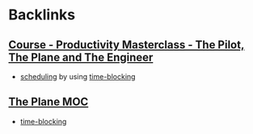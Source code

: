 
# Backlinks
## [Course - Productivity Masterclass - The Pilot, The Plane and The Engineer](<Course - Productivity Masterclass - The Pilot, The Plane and The Engineer.md>)
- [scheduling](<scheduling.md>) by using [time-blocking](<time-blocking.md>)

## [The Plane MOC](<The Plane MOC.md>)
- [time-blocking](<time-blocking.md>)

